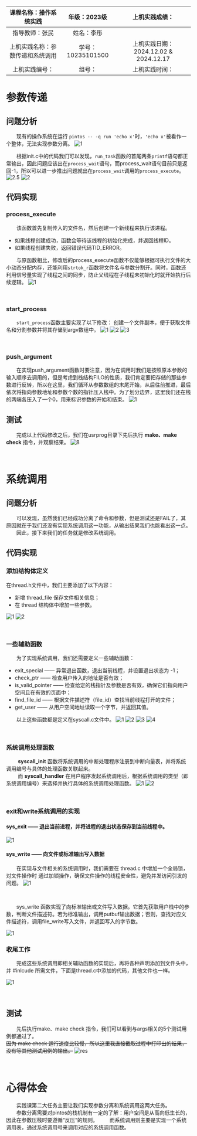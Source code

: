 |   课程名称：操作系统实践 |    年级：2023级    |   上机实践成绩：  |
| :--------------------: | :-----------------: | :----------------: |
|   指导教师：张民  |   姓名：李彤  |       |
|   上机实践名称：参数传递和系统调用    |   学号：10235101500   |   上机实践日期：2024.12.02 & 2024.12.17 |
|   上机实践编号：  |   组号：  |   上机实践时间：  |

# 参数传递
## 问题分析
&emsp;&emsp;现有的操作系统在运行 `pintos -- -q run 'echo x'`时，`'echo x'`被看作一个整体，无法实现参数分离。
![1](./echo_X.png)

&emsp;&emsp;根据init.c中的代码我们可以发现，`run_task`函数的首尾两条`printf`语句都正常输出，因此问题应该出在`process_wait`语句，而process_wait语句目前只是返回-1，所以可以进一步推出问题就出在`process_wait`调用的`process_execute`。
![2.5](./process_wait.png)
![2](./run_task.png)

##  代码实现
### process_execute
&emsp;&emsp;该函数首先复制传入的文件名，然后创建一个新线程来执行该进程。  
 * 如果线程创建成功，函数会等待该线程的初始化完成，并返回线程ID。  
 * 如果线程创建失败，返回错误代码TID_ERROR。        

&emsp;&emsp;与原函数相比，修改后的process_execute函数不仅能够根据可执行文件的大小动态分配内存，还能利用`strtok_r`函数将文件名与参数分割开。同时，函数还利用信号量实现了线程之间的同步，防止父线程在子线程未初始化时就开始执行后续逻辑。
![1](./proexe.png)
<!-- ```c
tid_t process_execute (const char *file_name)   
{  
  tid_t tid;  // 线程ID  

  // 动态分配内存以复制文件名  
  char *fn_copy = malloc(strlen(file_name) + 1);  // 为文件名分配内存  
  char *fn_copy2 = malloc(strlen(file_name) + 1); // 创建另一个副本来解析文件名
  
  if (fn_copy == NULL || fn_copy2 == NULL)
    return TID_ERROR;  

  strlcpy(fn_copy, file_name, strlen(file_name) + 1);
  strlcpy(fn_copy2, file_name, strlen(file_name) + 1); 

  char *save_ptr;
  fn_copy2 = strtok_r(fn_copy2, " ", &save_ptr);  // 使用 strtok_r 分割文件名以提取可执行文件名 
  tid = thread_create(fn_copy2, PRI_DEFAULT, start_process, fn_copy);  // 创建新线程执行 start_process  

  free(fn_copy2);  // 释放用于存储分割文件名的内存  

  // 检查线程创建是否成功，如果创建失败，就释放文件名副本，并返回错误代码
  if(tid == TID_ERROR){
    free(fn_copy);
    return tid;
  }  

  sema_down(&thread_current()->sema);  // 等待子线程初始化完成  

  // 返回新线程的ID
  return tid;    
}
``` -->
<br>

### start_process
&emsp;&emsp;`start_process`函数主要实现了以下修改：
创建一个文件副本，便于获取文件名和分割参数并将其存储到argv数组中。
![1](./start_process(1).png)
![2](./start_process(2).png)
![3](./start_process(3).png)

<br>

<!-- ```c
static void start_process (void *file_name_)  
{  
  char *file_name = file_name_;       // 接收文件名  
  struct intr_frame if_;              // 创建中断帧结构  
  bool success;                       // 标识加载是否成功  

  // 添加代码（1）：复制文件名以便后续使用  
  char *fn_copy = malloc(strlen(file_name) + 1);
  strlcpy(fn_copy, file_name, strlen(file_name) + 1);

  // 初始化中断帧  
  memset(&if_, 0, sizeof if_);
  if_.gs = if_.fs = if_.es = if_.ds = if_.ss = SEL_UDSEG;
  if_.cs = SEL_UCSEG;
  if_.eflags = FLAG_IF | FLAG_MBS;              // 设置标志位，开启中断和其他相关标志

  // 修改代码（2）：程序的文件名  
  char *token, *save_ptr;
  file_name = strtok_r(file_name, " ", &save_ptr);

  // 加载可执行文件，设置指令指针和栈指针  
  success = load(file_name, &if_.eip, &if_.esp);  

  // 修改代码（3）：处理加载成功和失败的情况  
  // 如果加载成功，就循环分割参数并将其压入栈中
  if(success){
    int argc = 0;
    int argv[50];
    for (token = strtok_r(fn_copy, " ", &save_ptr); token != NULL;   
         token = strtok_r(NULL, " ", &save_ptr)){  
      if_.esp -= strlen(token) + 1;
      memcpy(if_.esp, token, strlen(token) + 1);
      argv[argc++] = (int)if_.esp; 
    }  

    push_argument(&if_.esp, argc, argv);        // 将数组中分割好的参数压入栈中
    sema_up(&thread_current()->parent->sema);   // 释放信号量
  }  

  // 如果加载失败，设置父线程失败标志并释放信号量，然后退出当前线程
  else{
    sema_up(&thread_current()->parent->sema);
    thread_exit();
  }  

  /* 通过模拟中断返回启动用户进程，由 intr_exit 实现（在 threads/intr-stubs.S 中）。   
     因为 intr_exit 所有参数都通过栈以 `struct intr_frame` 形式传递，  
     所以我们只需将栈指针 (%esp) 指向我们的栈帧并跳转到它。 */  
  asm volatile ("movl %0, %%esp; jmp intr_exit" : : "g" (&if_) : "memory"); // 设置栈指针并跳转  
  NOT_REACHED();  // 代码不应该到达此处  
}
``` -->

### push_argument
&emsp;&emsp;在实现push_argument函数时要注意，因为在调用时我们是按照原本参数的输入顺序去调用的，但是考虑到栈结构FILO的性质，我们肯定要把存储的那些参数进行反转，所以在这里，我们循环从参数数组的末尾开始，从后往前推进，最后依次将指向参数地址和参数个数的指针压入栈中。为了划分边界，这里我们还在栈的两端各压入了一个0，用来标识参数的开始和结束。
![1](./push_argument.png)

<!-- ```c
// 将命令行参数压入栈中，准备传递给用户进程。  
// 参数：esp - 栈指针，argc - 参数个数，argv - 参数数组
void push_argument(void **esp, int argc, int argv[]){  
  *esp = (int) *esp & 0xfffffffc;  // 将栈指针对齐到4字节边界  

  // 将NULL放入栈中，作为参数的结束标志
  *esp -= 4;
  *(int *) *esp = 0;    

  // 从后向前将参数地址推入栈中  
  for (int i = argc - 1; i >= 0; --i)  
  {  
    *esp -= 4;
    *(int *) *esp = argv[i];
  }  

  // 压入指向参数数组的指针
  *esp -= 4;
  *(int *) *esp = (int) *esp + 4;

  // 将参数个数压入栈中
  *esp -= 4;
  *(int *) *esp = argc;

  // ？？
  *esp -= 4;
  *(int *) *esp = 0;
} 
``` -->

## 测试
&emsp;&emsp;完成以上代码修改之后，我们在usrprog目录下先后执行 **make、make check** 指令，并观察结果。
![8](./res.png)

<br>    

# 系统调用
## 问题分析
&emsp;&emsp;可以发现，虽然我们已经成功分离了命令和参数，但是测试还是FAIL了，其原因就在于我们还没有实现系统调用这一功能，从输出结果我们也能看出这一点。      
&emsp;&emsp;因此，接下来我们的任务就是修改系统调用。
## 代码实现
### 添加结构体定义
在thread.h文件中，我们主要添加了以下内容：
* 新增 thread_file 保存文件相关信息；
* 在 thread 结构体中增加一些参数。

![1](./struct.png)
![2](./thread_file.png)

<!-- ```c
struct thread {
  // ...

  int st_exit;                        // 退出状态
  struct thread* parent;              // 当前线程的父线程
      
  struct list files;                  // 打开的文件列表
  int file_fd;                        // 文件描述符
  struct file * file_owned;           // 当前线程打开的文件
};

// 线程打开的文件
struct thread_file
{
  int fd;                              // 文件描述符
  struct file* file;                   // 文件指针
  struct list_elem file_elem;          // 文件列表中的元素
};
``` -->

<br>

### 一些辅助函数
&emsp;&emsp;为了实现系统调用，我们还需要定义一些辅助函数：
* exit_special —— 异常退出函数，退出当前线程，并设置退出状态为 -1；
* check_ptr —— 检查用户传入的地址是否有效；
* is_valid_pointer —— 检查给定的栈指针及参数是否有效，确保它们指向用户空间且在有效的页面中；
* find_file_id —— 根据文件描述符（file_id）查找当前线程打开的文件；
* get_user —— 从用户空间地址读取一个字节，并返回其值。

&emsp;&emsp;以上这些函数都是定义在syscall.c文件中。
![1](./exit.png)
![2](./check.png)
![3](./find.png)
![4](./get_user.png)
<!-- ```c
void exit_special (void)
{
  thread_current()->st_exit = -1;   // 退出状态为 -1，表示异常退出
  thread_exit ();                
}

void * check_ptr(const void *vaddr) 
{
  // 如果地址不是用户空间地址，则调用 exit_special() 退出当前线程
  if (!is_user_vaddr(vaddr))
    exit_special ();

  // 获取 vaddr 所在的页，如果该页不存在，则退出
  void *ptr = pagedir_get_page (thread_current()->pagedir, vaddr);
  if (!ptr)
    exit_special ();

  // 检查 vaddr 地址的前四个字节是否可访问
  uint8_t *check_byteptr = (uint8_t *) vaddr;
  for (uint8_t i = 0; i < 4; i++) 
  {
    if (get_user(check_byteptr + i) == -1)
      exit_special();
  }

  return ptr;         // 返回有效的页面地址
}

bool is_valid_pointer (void* esp, uint8_t argc)
{
  // 遍历参数个数，逐个检查参数指针是否有效
  for (uint8_t i = 0; i < argc; ++i)
  {
    // 检查地址是否是用户空间地址，或该地址对应的页是否有效
    if ((!is_user_vaddr(esp)) || (pagedir_get_page(thread_current()->pagedir, esp) == NULL))
      return false;
  }
  
  return true;
}

struct thread_file * find_file_id (int file_id)
{
  struct list_elem *e;
  struct thread_file *thread_file_temp = NULL;
  struct list *files = &thread_current()->files;

  // 遍历当前线程打开的文件列表
  for (e = list_begin(files); e != list_end(files); e = list_next(e)) {
    thread_file_temp = list_entry(e, struct thread_file, file_elem);      // 获取当前元素的文件信息

    if (file_id == thread_file_temp->fd)      // 文件描述符匹配，返回该文件
      return thread_file_temp;
  }
  
  return false;         // 未找到对应的文件描述符
}

static int get_user(const uint8_t *uaddr)
{
  int result;
  // 使用汇编指令读取用户空间地址的数据，并将其存入 result
  asm ("movl $1f, %0; movzbl %1, %0; 1:" : "=&a" (result) : "m" (*uaddr));
  return result;    
}
``` -->

<br>

### 系统调用处理函数
&emsp;&emsp; **syscall_init** 函数将系统调用的中断处理程序注册到中断向量表，并将系统调用编号与具体的处理函数关联起来。      
&emsp;&emsp; 而 **syscall_handler** 在用户程序发起系统调用后，根据系统调用的类型（即系统调用编号）来选择并执行具体的系统调用处理函数。
![1](./init.png)
![2](./handler.png)
<!-- ```c
void syscall_init (void)
{
  intr_register_int (0x30, 3, INTR_ON, syscall_handler, "syscall");

  syscalls[SYS_EXIT] = &sys_exit;
  syscalls[SYS_WRITE] = &sys_write;

}

static void syscall_handler (struct intr_frame *f UNUSED)
{
  int * p = f->esp;               // 获取栈指针指向的位置（即系统调用参数的地址）
  check_ptr (p + 1);              // 检查传入的参数指针是否有效，避免访问非法内存
  int type = * (int *)f->esp;     // 从栈中读取系统调用的类型（即系统调用的编号）

  if(type <= 0 || type >= max_syscall)  // max_syscall设置为20
    exit_special ();
  
  if(type == SYS_EXIT || type == SYS_WAIT)
    syscalls[type](f);               // 调用对应的处理函数

  else thread_exit();
}
``` -->

<br>

### exit和write系统调用的实现
#### sys_exit —— 退出当前进程，并将进程的退出状态保存到当前线程中。
![1](./sysexit.png)
<!-- ```c
void sys_exit (struct intr_frame* f)
{
  uint32_t *user_ptr = f->esp;  // 获取用户栈指针
  check_ptr (user_ptr + 1);     // 检查栈中是否有有效的参数
  *user_ptr++;                  // 增加指针，跳过程序名参数
  
  thread_current()->st_exit = *user_ptr;  // 将退出状态保存在当前线程的退出状态字段中
  thread_exit ();
}
``` -->

#### sys_write —— 向文件或标准输出写入数据
&emsp;&emsp;在实现与文件相关的系统调用时，我们需要在 thread.c 中增加一个全局锁，对文件操作时
通过加锁操作，确保文件操作的线程安全性，避免并发访问引发的问题。
![1](./lock.png)
<!-- ```c
static struct lock lock_f;

void acquire_lock_f()
{
  lock_acquire(&lock_f);
}

void release_lock_f()
{
  lock_release(&lock_f);
}
``` -->

<br>

&emsp;&emsp;sys_write 函数实现了向标准输出或文件写入数据。它首先获取用户栈中的参数，判断文件描述符。若为标准输出，调用putbuf输出数据；否则，查找对应文件描述符，调用file_write写入文件，并返回写入的字节数。
<!-- ```c
void sys_write(struct intr_frame* f)
{
  uint32_t *user_ptr = f->esp; 
  check_ptr(user_ptr + 7);   
  check_ptr(*(user_ptr + 6)); 
  *user_ptr++;           

  int temp = *user_ptr;      
  const char *buffer = (const char *)*(user_ptr+1);  // 获取数据缓冲区
  off_t size = *(user_ptr+2);                        // 获取写入数据的大小
  
  // 如果是标准输出（fd == 1），使用 putbuf 写入
  if (temp == 1) {  

    // putbuf 函数在文件lib/kernel/console.c 中定义，用于将数据输出到屏幕
    putbuf(buffer, size);

    f->eax = size;          // 返回写入的字节数
  } 
  
  else {
    struct thread_file *thread_file_temp = find_file_id(*user_ptr);  // 查找文件描述符对应的文件

    if (thread_file_temp) {
      acquire_lock_f(); 
      f->eax = file_write(thread_file_temp->file, buffer, size);  // 写入文件
      release_lock_f(); 
    } 
    
    else f->eax = 0;  // 文件描述符无效，返回0
  }
}
``` -->
![1](./write.png)
<br>

### 收尾工作
&emsp;&emsp;完成这些系统调用即相关辅助函数的实现后，再将各种声明添加到文件头中，并 #inlcude 所需文件，下面是thread.c中添加的代码，其他文件也一样。
<!-- ```c
// for example in thread.c

// ...

#include "filesys/file.h"
#include "process.h"
#include "pagedir.h"
#include "threads/vaddr.h"
#include "filesys/filesys.h"

# define max_syscall 20
# define USER_VADDR_BOUND (void*) 0x08048000
static void (*syscalls[max_syscall])(struct intr_frame *);

void sys_exit(struct intr_frame* f);
void sys_write(struct intr_frame* f);

static void syscall_handler (struct intr_frame *);
struct thread_file * find_file_id(int fd);

// ...
``` -->
![1](./head.png)

<br>

## 测试
&emsp;&emsp;先后执行make、make check 指令，我们可以看到与args相关的5个测试用例都通过了。       
~~因为 make check 运行速度比较慢，所以这里我直接截取过程中打印出的结果，没有等其他测试用例的输出。~~
![res](./pass1.png)

<br>

# 心得体会
&emsp;&emsp;实践课第二大任务主要让我们实现参数分离和系统调用这两大任务。          
&emsp;&emsp;参数分离需要对pintos的栈机制有一定的了解：用户空间是从高向低生长的，因此在参数压栈时要遵循“反压”的规则。
&emsp;&emsp;而系统调用则主要是实现一个系统调用表，通过系统调用号来调用对应的系统调用函数。